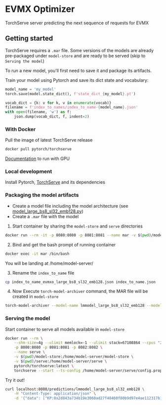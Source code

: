 # EVMX Optimizer

TorchServe server predicting the next sequence of requests for EVMX

## Getting started

TorchServe requires a `.mar` file. Some versions of the models are already pre-packaged under `model-store` and are ready to be served (skip to `Serving the model`)

To run a new model, you'll first need to save it and package its artifacts.

Train your model using Pytorch and save its dict state and vocabulary:

```python
model_name = 'my_model'
torch.save(model.state_dict(), f'state_dict_{my_model}.pt')

vocab_dict = {k: v for k, v in enumerate(vocab)}
filename = f'index_to_names/index_to_name-{model_name}.json'
with open(filename, 'w') as f:
    json.dump(vocab_dict, f, indent=2)
```

### With Docker

Pull the image of latest TorchServe release

```bash
docker pull pytorch/torchserve
```

[Documentation](https://github.com/pytorch/serve/blob/master/docker/README.md) to run with GPU

### Local development

Install Pytorch, [TorchServe](https://github.com/pytorch/serve/blob/master/README.md#serve-a-model) and its dependencies

### Packaging the model artifacts

- Create a model file including the model architecture (see [model_large_bs8_sl32_emb128.py](model_large_bs8_sl32_emb128.py))
- Create a `.mar` file with the model

1. Start container by sharing the `model-store` and `serve` directories

```bash
docker run --rm -it -p 8080:8080 -p 8081:8081 --name mar -v $(pwd)/model-store:/home/model-server/model-store -v $(pwd)/serve:/home/model-server/serve -v $(pwd)/index_to_names:/home/model-server/index_to_names pytorch/torchserve:latest
```

2. Bind and get the bash prompt of running container

```bash
docker exec -it mar /bin/bash
```

You will be landing at /home/model-server/

3. Rename the `index_to_name` file

```bash
cp index_to_name_evmxo_large_bs8_sl32_emb128.json index_to_name.json
```

4. Now Execute `torch-model-archiver` command, the MAR file will be created in `model-store`

```bash
torch-model-archiver --model-name lmmodel_large_bs8_sl32_emb128 --model-file serve/model_large_bs8_sl32_emb128.py --serialized-file model-store/state_dict_evmxo_large_bs8_sl32_emb128.pt --extra-files serve/evmxHandler.py,serve/base_model.py,index_to_names/index_to_name.json --handler serve/handler.py -v 1.0 --export-path model-store -f
```

### Serving the model

Start container to serve all models available in `model-store`

```bash
docker run --rm \
    --shm-size=4g --ulimit memlock=-1 --ulimit stack=67108864 --cpus "2.0" \
    -p 8080:8080 -p 8081:8081 -p 8082:8082 \
    --name serve \
    -v $(pwd)/model-store:/home/model-server/model-store \
    -v $(pwd)/serve:/home/model-server/serve \
    pytorch/torchserve:latest \
    torchserve --start --ts-config /home/model-server/serve/config.properties
```

Try it out!

```bash
curl localhost:8080/predictions/lmmodel_large_bs8_sl32_emb128 \
    -H "Content-Type: application/json" \
    -d '{"data": ["KP:0x2d843a734b19e3060ad27f48460f80b9d97e4ae112317b193a5682a57113c", "KS:444", "KS:189", "KS:18a", "KS:602", "KS:18d", "KS:5c3"]}'
```
